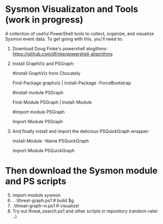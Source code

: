 # Sysmon Visualizaton and Tools (work in progress)
A collection of useful PowerShell tools to collect, organize, and visualize Sysmon event data.
To get going with this, you'll need to:

1. Download Doug Finke's powershell alogithms: https://github.com/dfinke/powershell-algorithms
2. Install GraphViz and PSGraph:

     #install GraphViz from Chocately
     
      Find-Package graphviz | Install-Package -ForceBootstrap
      
     #install module PSGraph 
     
     Find-Module PSGraph | Install-Module
     
     #import module PSGraph
     
     Import-Module PSGraph

3. And finally install and import the delicious PSQuickGraph wrapper:

    Install-Module -Name PSQuickGraph
    
    Import-Module PSQuickGraph
 
 # Then download the Sysmon module and PS scripts
 5. import-module sysmon    
 6.  . .\threat-graph.ps1  # build $g
 7.  .\threat-graph-vi.ps1 # visualize!
 8. Try out threat_search.ps1 and other scripts in repository (random-rater ..)
